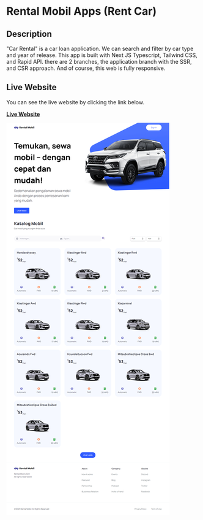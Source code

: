 # Rental Mobil Apps (Rent Car)

## Description

"Car Rental" is a car loan application. We can search and filter by car type and year of release. This app is built with Next JS Typescript, Tailwind CSS, and Rapid API. there are 2 branches, the application branch with the SSR, and CSR approach. And of course, this web is fully responsive.

## Live Website

You can see the live website by clicking the link below.

**[Live Website](https://johandika-rental-mobil-apps.vercel.app/)**

![Screenshoot Web Project](/Portfolio_website.jpg)
